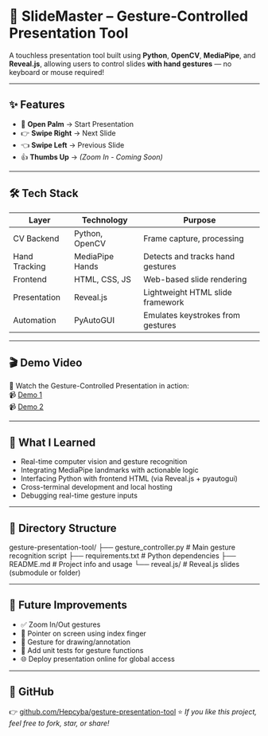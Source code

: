 # 🎯 SlideMaster – Gesture-Controlled Presentation Tool

A touchless presentation tool built using **Python**, **OpenCV**, **MediaPipe**, and **Reveal.js**, allowing users to control slides **with hand gestures** — no keyboard or mouse required!

---

## ✨ Features

- 👋 **Open Palm** → Start Presentation  
- 👉 **Swipe Right** → Next Slide  
- 👈 **Swipe Left** → Previous Slide  
- 👍 **Thumbs Up** → *(Zoom In - Coming Soon)*  

---

## 🛠️ Tech Stack

| Layer         | Technology       | Purpose                           |
|---------------|------------------|------------------------------------|
| CV Backend    | Python, OpenCV   | Frame capture, processing          |
| Hand Tracking | MediaPipe Hands  | Detects and tracks hand gestures   |
| Frontend      | HTML, CSS, JS    | Web-based slide rendering          |
| Presentation  | Reveal.js        | Lightweight HTML slide framework   |
| Automation    | PyAutoGUI        | Emulates keystrokes from gestures  |

---

## 🎬 Demo Video

🎥 Watch the Gesture-Controlled Presentation in action:  
📹 [Demo 1](https://drive.google.com/file/d/1zk329NhBwfnz9MHGpokI24psfGmvtEha/view?usp=drive_link)  
📹 [Demo 2](https://drive.google.com/file/d/15G-43sry-1W-SiO9YR9YUzP6DgC68j1D/view?usp=drive_link)

---

## 🧠 What I Learned

- Real-time computer vision and gesture recognition  
- Integrating MediaPipe landmarks with actionable logic  
- Interfacing Python with frontend HTML (via Reveal.js + pyautogui)  
- Cross-terminal development and local hosting  
- Debugging real-time gesture inputs  

---

## 📁 Directory Structure
gesture-presentation-tool/
├── gesture_controller.py # Main gesture recognition script
├── requirements.txt # Python dependencies
├── README.md # Project info and usage
└── reveal.js/ # Reveal.js slides (submodule or folder)

---

## 📌 Future Improvements

- ✅ Zoom In/Out gestures  
- 🧭 Pointer on screen using index finger  
- 🎯 Gesture for drawing/annotation  
- 🧪 Add unit tests for gesture functions  
- 🌐 Deploy presentation online for global access  

---

## 🔗 GitHub

👉 [github.com/Hepcyba/gesture-presentation-tool](https://github.com/Hepcyba/gesture-presentation-tool)
⭐ *If you like this project, feel free to fork, star, or share!*  
